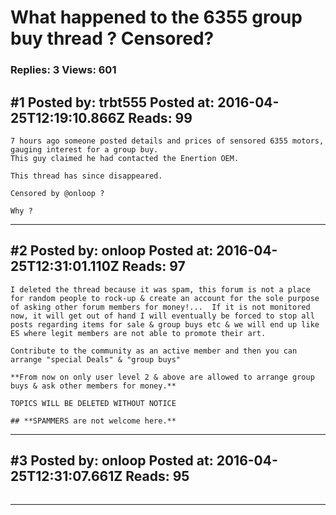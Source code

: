 # What happened to the 6355 group buy thread ? Censored?

### Replies: 3 Views: 601

## \#1 Posted by: trbt555 Posted at: 2016-04-25T12:19:10.866Z Reads: 99

```
7 hours ago someone posted details and prices of sensored 6355 motors, gauging interest for a group buy.
This guy claimed he had contacted the Enertion OEM.

This thread has since disappeared.

Censored by @onloop ?

Why ?
```

---
## \#2 Posted by: onloop Posted at: 2016-04-25T12:31:01.110Z Reads: 97

```
I deleted the thread because it was spam, this forum is not a place for random people to rock-up & create an account for the sole purpose of asking other forum members for money!...  If it is not monitored now, it will get out of hand I will eventually be forced to stop all posts regarding items for sale & group buys etc & we will end up like ES where legit members are not able to promote their art.

Contribute to the community as an active member and then you can arrange "special Deals" & "group buys"

**From now on only user level 2 & above are allowed to arrange group buys & ask other members for money.**

TOPICS WILL BE DELETED WITHOUT NOTICE

## **SPAMMERS are not welcome here.**
```

---
## \#3 Posted by: onloop Posted at: 2016-04-25T12:31:07.661Z Reads: 95

```

```

---
